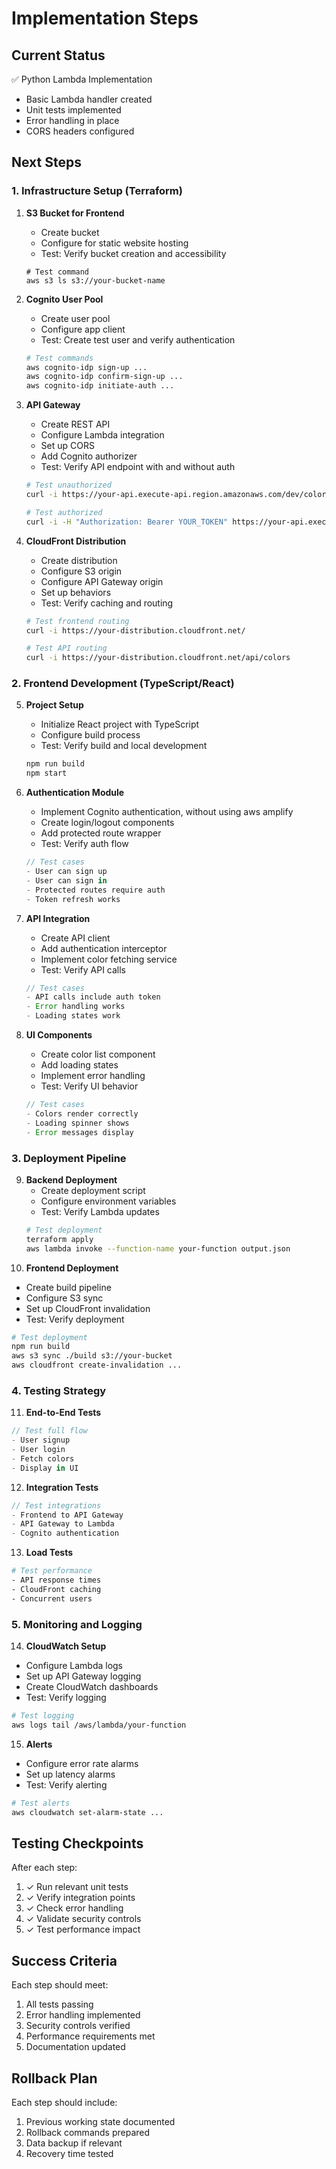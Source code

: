 # Implementation Steps

## Current Status
✅ Python Lambda Implementation
- Basic Lambda handler created
- Unit tests implemented
- Error handling in place
- CORS headers configured

## Next Steps

### 1. Infrastructure Setup (Terraform)
1. **S3 Bucket for Frontend** 
   - Create bucket
   - Configure for static website hosting
   - Test: Verify bucket creation and accessibility
   ```hcl
   # Test command
   aws s3 ls s3://your-bucket-name
   ```

2. **Cognito User Pool**
   - Create user pool
   - Configure app client
   - Test: Create test user and verify authentication
   ```bash
   # Test commands
   aws cognito-idp sign-up ...
   aws cognito-idp confirm-sign-up ...
   aws cognito-idp initiate-auth ...
   ```

3. **API Gateway**
   - Create REST API
   - Configure Lambda integration
   - Set up CORS
   - Add Cognito authorizer
   - Test: Verify API endpoint with and without auth
   ```bash
   # Test unauthorized
   curl -i https://your-api.execute-api.region.amazonaws.com/dev/colors
   
   # Test authorized
   curl -i -H "Authorization: Bearer YOUR_TOKEN" https://your-api.execute-api.region.amazonaws.com/dev/colors
   ```

4. **CloudFront Distribution**
   - Create distribution
   - Configure S3 origin
   - Configure API Gateway origin
   - Set up behaviors
   - Test: Verify caching and routing
   ```bash
   # Test frontend routing
   curl -i https://your-distribution.cloudfront.net/
   
   # Test API routing
   curl -i https://your-distribution.cloudfront.net/api/colors
   ```

### 2. Frontend Development (TypeScript/React)

5. **Project Setup**
   - Initialize React project with TypeScript
   - Configure build process
   - Test: Verify build and local development
   ```bash
   npm run build
   npm start
   ```

6. **Authentication Module**
   - Implement Cognito authentication, without using aws amplify
   - Create login/logout components
   - Add protected route wrapper
   - Test: Verify auth flow
   ```typescript
   // Test cases
   - User can sign up
   - User can sign in
   - Protected routes require auth
   - Token refresh works
   ```

7. **API Integration**
   - Create API client
   - Add authentication interceptor
   - Implement color fetching service
   - Test: Verify API calls
   ```typescript
   // Test cases
   - API calls include auth token
   - Error handling works
   - Loading states work
   ```

8. **UI Components**
   - Create color list component
   - Add loading states
   - Implement error handling
   - Test: Verify UI behavior
   ```typescript
   // Test cases
   - Colors render correctly
   - Loading spinner shows
   - Error messages display
   ```

### 3. Deployment Pipeline

9. **Backend Deployment**
   - Create deployment script
   - Configure environment variables
   - Test: Verify Lambda updates
   ```bash
   # Test deployment
   terraform apply
   aws lambda invoke --function-name your-function output.json
   ```
10. **Frontend Deployment**
   - Create build pipeline
   - Configure S3 sync
   - Set up CloudFront invalidation
   - Test: Verify deployment
   ```bash
   # Test deployment
   npm run build
   aws s3 sync ./build s3://your-bucket
   aws cloudfront create-invalidation ...
   ```

### 4. Testing Strategy

11. **End-to-End Tests**
   ```typescript
   // Test full flow
   - User signup
   - User login
   - Fetch colors
   - Display in UI
   ```

12. **Integration Tests**
   ```typescript
   // Test integrations
   - Frontend to API Gateway
   - API Gateway to Lambda
   - Cognito authentication
   ```

13. **Load Tests**
   ```bash
   # Test performance
   - API response times
   - CloudFront caching
   - Concurrent users
   ```

### 5. Monitoring and Logging

14. **CloudWatch Setup**
   - Configure Lambda logs
   - Set up API Gateway logging
   - Create CloudWatch dashboards
   - Test: Verify logging
   ```bash
   # Test logging
   aws logs tail /aws/lambda/your-function
   ```

15. **Alerts**
   - Configure error rate alarms
   - Set up latency alarms
   - Test: Verify alerting
   ```bash
   # Test alerts
   aws cloudwatch set-alarm-state ...
   ```

## Testing Checkpoints

After each step:
1. ✓ Run relevant unit tests
2. ✓ Verify integration points
3. ✓ Check error handling
4. ✓ Validate security controls
5. ✓ Test performance impact

## Success Criteria

Each step should meet:
1. All tests passing
2. Error handling implemented
3. Security controls verified
4. Performance requirements met
5. Documentation updated

## Rollback Plan

Each step should include:
1. Previous working state documented
2. Rollback commands prepared
3. Data backup if relevant
4. Recovery time tested 